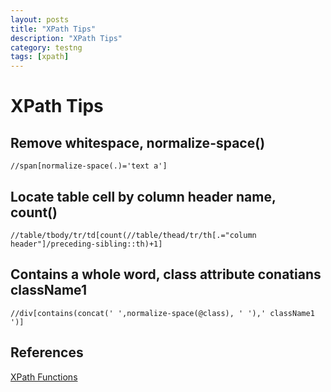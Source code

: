 ```yaml
---
layout: posts
title: "XPath Tips"
description: "XPath Tips"
category: testng
tags: [xpath]
---
```


# XPath Tips

## Remove whitespace, normalize-space()

```
//span[normalize-space(.)='text a']
```

## Locate table cell by column header name, count()

```
//table/tbody/tr/td[count(//table/thead/tr/th[.="column header"]/preceding-sibling::th)+1]
```

## Contains a whole word, class attribute conatians className1
```
//div[contains(concat(' ',normalize-space(@class), ' '),' className1 ')]
```

## References
[XPath Functions](http://www.w3schools.com/xpath/xpath_functions.asp)


